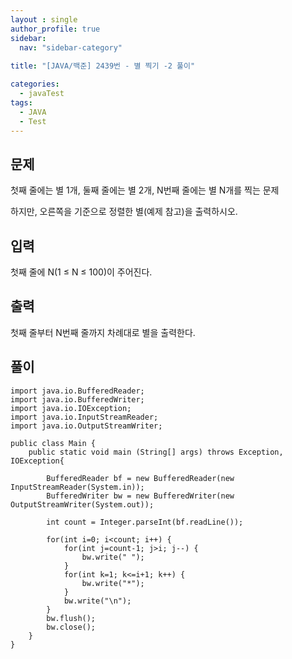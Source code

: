 ```yaml
---
layout : single
author_profile: true
sidebar: 
  nav: "sidebar-category"
  
title: "[JAVA/백준] 2439번 - 별 찍기 -2 풀이"

categories:
  - javaTest
tags:
  - JAVA
  - Test
---
```


## 문제

첫째 줄에는 별 1개, 둘째 줄에는 별 2개, N번째 줄에는 별 N개를 찍는 문제

하지만, 오른쪽을 기준으로 정렬한 별(예제 참고)을 출력하시오.

## 입력

첫째 줄에 N(1 ≤ N ≤ 100)이 주어진다.

## 출력

첫째 줄부터 N번째 줄까지 차례대로 별을 출력한다.

## 풀이

~~~
import java.io.BufferedReader;
import java.io.BufferedWriter;
import java.io.IOException;
import java.io.InputStreamReader;
import java.io.OutputStreamWriter;

public class Main {
	public static void main (String[] args) throws Exception, IOException{
		
		BufferedReader bf = new BufferedReader(new InputStreamReader(System.in));
		BufferedWriter bw = new BufferedWriter(new OutputStreamWriter(System.out));

		int count = Integer.parseInt(bf.readLine());
		
		for(int i=0; i<count; i++) {
			for(int j=count-1; j>i; j--) {
				bw.write(" ");
			}
			for(int k=1; k<=i+1; k++) {
				bw.write("*");
			}
			bw.write("\n");
		}
		bw.flush();
		bw.close();
	}
}
~~~
